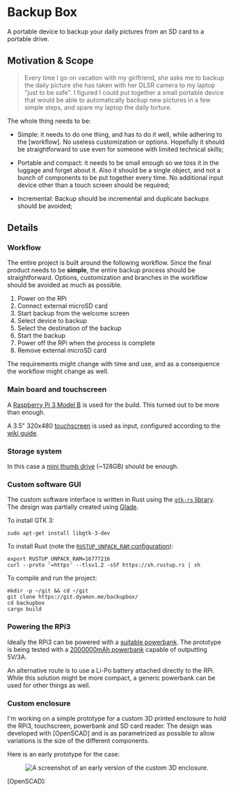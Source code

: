 
# Backup Box

A portable device to backup your daily pictures from an SD card to a portable drive. 

## Motivation & Scope

> Every time I go on vacation with my girlfriend, she asks me to backup the daily picture she has taken with her DLSR camera to my laptop "just to be safe".
> I figured I could put together a small portable device that would be able to automatically backup new pictures in a few simple steps, and spare my laptop the daily torture.

The whole thing needs to be:

- Simple:
    it needs to do one thing, and has to do it well, while adhering to the [workflow].
    No useless customization or options.
    Hopefully it should be straightforward to use even for someone with limited technical skills;

- Portable and compact: 
    it needs to be small enough so we toss it in the luggage and forget about it.
    Also it should be a single object, and not a bunch of components to be put together every time.
    No additional input device other than a touch screen should be required;

- Incremental:
    Backup should be incremental and duplicate backups should be avoided;

## Details

### Workflow

The entire project is built around the following workflow.
Since the final product needs to be **simple**, the entire backup process should be straightforward.
Options, customization and branches in the workflow should be avoided as much as possible.

1. Power on the RPi
1. Connect external microSD card
1. Start backup from the welcome screen
1. Select device to backup
1. Select the destination of the backup
1. Start the backup
1. Power off the RPi when the process is complete
1. Remove external microSD card

The requirements might change with time and use, and as a consequence the workflow might change as well.

### Main board and touchscreen

A [Raspberry Pi 3 Model B] is used for the build.
This turned out to be more than enough.

A 3.5" 320x480 [touchscreen] is used as input, configured according to the [wiki guide].

### Storage system

In this case a [mini thumb drive] (~128GB) should be enough.

### Custom software GUI

The custom software interface is written in Rust using the [`gtk-rs` library][gtk-rs].
The design was partially created using [Glade].

To install GTK 3:
```{#install_gtk3 .sh}
sudo apt-get install libgtk-3-dev
```

To install Rust (note the [`RUSTUP_UNPACK_RAM` configuration][rustup ram issue]):
```{#install_rust .sh}
export RUSTUP_UNPACK_RAM=16777216
curl --proto '=https' --tlsv1.2 -sSf https://sh.rustup.rs | sh
```

To compile and run the project:
```{#install_project .sh}
mkdir -p ~/git && cd ~/git
git clone https://git.dyamon.me/backupbox/
cd backupbox
cargo build
```

### Powering the RPi3

Ideally the RPi3 can be powered with a [suitable powerbank].
The prototype is being tested with a [2000000mAh powerbank] capable of outputting 5V/3A.

An alternative route is to use a Li-Po battery attached directly to the RPi.
While this solution might be more compact, a generic powerbank can be used for other things as well.

### Custom enclosure

I'm working on a simple prototype for a custom 3D printed enclosure to hold the RPi3, touchscreen, powerbank and SD card reader.
The design was developed with [OpenSCAD] and is as parametrized as possible to allow variations is the size of the different components.

Here is an early prototype for the case:
<p align="center">
  <img src="https://git.dyamon.me/backupbox/plain/resources/enclosure.png" alt="A screenshot of an early version of the custom 3D enclosure."/>
</p>


[Raspberry Pi 3 Model B]: https://www.raspberrypi.org/products/raspberry-pi-3-model-b/
[touchscreen]: https://thepihut.com/products/spi-3-5-320x480-touch-screen-gpio
[wiki guide]: https://www.waveshare.com/wiki/3.5inch_RPi_LCD_(A)
[mini thumb drive]: https://www.ebay.co.uk/itm/353470846385
[gtk-rs]: https://gtk-rs.org/
[Glade]: https://wiki.gnome.org/Apps/Glade
[rustup ram issue]: https://github.com/rust-lang/rustup/issues/2128
[suitable powerbank]: https://www.reddit.com/r/raspberry_pi/comments/fvfn4w/raspberry_pi_powered_from_a_powerbank_part_two/
[2000000mAh powerbank]: https://www.ebay.co.uk/itm/223949142966
[OpenSCAD]: 

